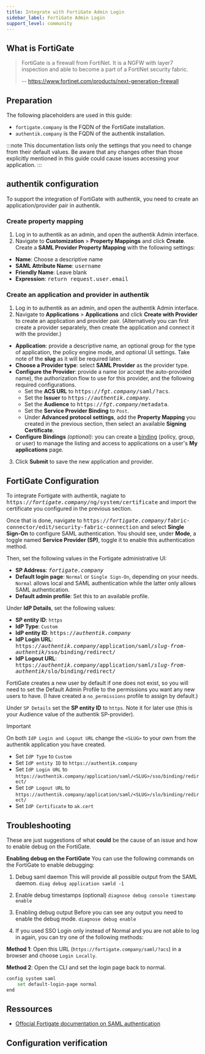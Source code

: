 ```yaml
---
title: Integrate with FortiGate Admin Login
sidebar_label: FortiGate Admin Login
support_level: community
---
```


## What is FortiGate

> FortiGate is a firewall from FortiNet. It is a NGFW with layer7 inspection and able to become a part of a FortiNet security fabric.
>
> -- https://www.fortinet.com/products/next-generation-firewall

## Preparation

The following placeholders are used in this guide:

- `fortigate.company` is the FQDN of the FortiGate installation.
- `authentik.company` is the FQDN of the authentik installation.

:::note
This documentation lists only the settings that you need to change from their default values. Be aware that any changes other than those explicitly mentioned in this guide could cause issues accessing your application.
:::

## authentik configuration

To support the integration of FortiGate with authentik, you need to create an application/provider pair in authentik.

### Create property mapping

1. Log in to authentik as an admin, and open the authentik Admin interface.
2. Navigate to **Customization** > **Property Mappings** and click **Create**. Create a **SAML Provider Property Mapping** with the following settings:

- **Name**: Choose a descriptive name
- **SAML Attribute Name**: <kbd>username</kbd>
- **Friendly Name**: Leave blank
- **Expression**: <kbd>return request.user.email</kbd>

### Create an application and provider in authentik

1. Log in to authentik as an admin, and open the authentik Admin interface.
2. Navigate to **Applications** > **Applications** and click **Create with Provider** to create an application and provider pair. (Alternatively you can first create a provider separately, then create the application and connect it with the provider.)

- **Application**: provide a descriptive name, an optional group for the type of application, the policy engine mode, and optional UI settings. Take note of the **slug** as it will be required later.
- **Choose a Provider type**: select **SAML Provider** as the provider type.
- **Configure the Provider**: provide a name (or accept the auto-provided name), the authorization flow to use for this provider, and the following required configurations.
    - Set the **ACS URL** to <kbd>https://<em>fgt.company</em>/saml/?acs</kbd>.
    - Set the **Issuer** to <kbd>https://<em>authentik.company</em></kbd>.
    - Set the **Audience** to <kbd>https://<em>fgt.company</em>/metadata</kbd>.
    - Set the **Service Provider Binding** to `Post`.
    - Under **Advanced protocol settings**, add the **Property Mapping** you created in the previous section, then select an available **Signing Certificate**.
- **Configure Bindings** _(optional)_: you can create a [binding](/docs/add-secure-apps/flows-stages/bindings/) (policy, group, or user) to manage the listing and access to applications on a user's **My applications** page.

3. Click **Submit** to save the new application and provider.

## FortiGate Configuration

To integrate Fortigate with authentik, nagiate to <kbd>https://<em>fortigate.company</em>/ng/system/certificate</kbd> and import the certificate you configured in the previous section.

Once that is done, navigate to <kbd>https://<em>fortigate.company</em>/fabric-connector/edit/security-fabric-connection</kbd> and select **Single Sign-On** to configure SAML authentication. You should see, under **Mode**, a toggle named **Service Provider (SP)**, toggle it to enable this authentication method.

Then, set the following values in the Fortigate administrative UI:

- **SP Address**: <kbd><em>fortigate.company</em></kbd>
- **Default login page**: `Normal` or `Single Sign-On`, depending on your needs. `Normal` allows local and SAML authentication while the latter only allows SAML authentication.
- **Default admin profile**: Set this to an available profile.

Under **IdP Details**, set the following values:

- **SP entity ID**: `https`
- **IdP Type**: `Custom`
- **IdP entity ID**: <kbd>https://<em>authentik.company</em></kbd>
- **IdP Login URL**: <kbd>https://<em>authentik.company</em>/application/saml/<em>slug-from-authentik</em>/sso/binding/redirect/</kbd>
- **IdP Logout URL**: <kbd>https://<em>authentik.company</em>/application/saml/<em>slug-from-authentik</em>/slo/binding/redirect/</kbd>

FortiGate creates a new user by default if one does not exist, so you will need to set the Default Admin Profile to the permissions you want any new users to have. (I have created a `no_permissions` profile to assign by default.)

Under `SP Details` set the **SP entity ID** to `https`. Note it for later use (this is your Audience value of the authentik SP-provider).

> [!IMPORTANT]
> On both `IdP Login and Logout URL` change the `<SLUG>` to your own from the authentik application you have created.

- Set `IdP Type` to `Custom`
- Set `IdP entity ID` to `https://authentik.company`
- Set `IdP Login URL` to `https://authentik.company/application/saml/<SLUG>/sso/binding/redirect/`
- Set `IdP Logout URL` to `https://authentik.company/application/saml/<SLUG>/slo/binding/redirect/`
- Set `IdP Certificate` to `ak.cert`

## Troubleshooting

These are just suggestions of what **could** be the cause of an issue and how to enable debug on the FortiGate.

**Enabling debug on the FortiGate**
You can use the following commands on the FortiGate to enable debugging:

1. Debug saml daemon
   This will provide all possible output from the SAML daemon.
   `diag debug application samld -1`

2. Enable debug timestamps (optional)
   `diagnose debug console timestamp enable`

3. Enabling debug output
   Before you can see any output you need to enable the debug mode.
   `diagnose debug enable`

4. If you used SSO Login only instead of Normal and you are not able to log in again, you can try one of the following methods:

**Method 1**:
Open this URL (`https://fortigate.company/saml/?acs`) in a browser and choose `Login Locally`.

**Method 2**:
Open the CLI and set the login page back to normal.

```bash
config system saml
    set default-login-page normal
end
```

## Ressources

- [Offocial Fortigate documentation on SAML authentication](https://community.fortinet.com/t5/FortiGate/Technical-Tip-Configuring-SAML-SSO-login-for-FortiGate/ta-p/194656)

## Configuration verification
